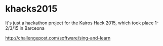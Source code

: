 # khacks2015

It's just a hackathon project for the Kairos Hack 2015, which took place 1-2/3/15 in Barceona

http://challengepost.com/software/sing-and-learn


